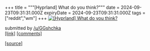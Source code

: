 +++
title = """[Hyprland] What do you think?"""
date = 2024-09-23T09:31:31.000Z
expiryDate = 2024-09-23T09:31:31.000Z
tags = ["reddit","wm"]
+++
[![[Hyprland] What do you think?](https://external-preview.redd.it/YTBjeXN5aHoyanFkMcjFxzrFUf2aJf2W0Dxya0gZPcIWczyGM4VFYJf1K8YF.png?width=640&crop=smart&auto=webp&s=83b8dd09b52ecc73e55da751d6d90ca968267511 "[Hyprland] What do you think?")](https://www.reddit.com/r/unixporn/comments/1fngf0c/hyprland_what_do_you_think/)

submitted by [/u/GGshchka](https://www.reddit.com/user/GGshchka)  
[\[link\]](https://v.redd.it/1zr68zhz2jqd1) [\[comments\]](https://www.reddit.com/r/unixporn/comments/1fngf0c/hyprland_what_do_you_think/)

[[source]](https://www.reddit.com/r/unixporn/comments/1fngf0c/hyprland_what_do_you_think/)

